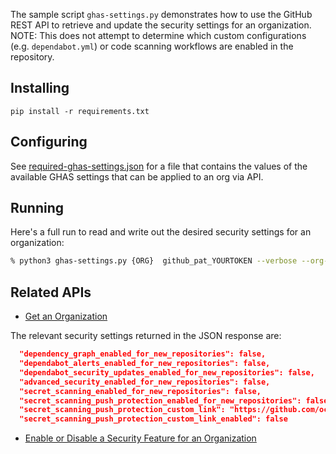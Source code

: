 
The sample script `ghas-settings.py` demonstrates how to use the GitHub REST API to retrieve and update the security settings for an organization. NOTE: This does not attempt to determine which custom configurations (e.g. `dependabot.yml`) or code scanning workflows are enabled in the repository. 

## Installing

`pip install -r requirements.txt`

## Configuring

See [required-ghas-settings.json](./required-ghas-settings.json) for a file that contains the values of the available GHAS settings that can be applied to an org via API.

## Running

Here's a full run to read and write out the desired security settings for an organization:

```bash
% python3 ghas-settings.py {ORG}  github_pat_YOURTOKEN --verbose --org-security-settings ./required-ghas-settings.json
```

## Related APIs

* [Get an Organization](https://docs.github.com/en/rest/orgs/orgs?apiVersion=2022-11-28#get-an-organization)

The relevant security settings returned in the JSON response are:

```json
  "dependency_graph_enabled_for_new_repositories": false,
  "dependabot_alerts_enabled_for_new_repositories": false,
  "dependabot_security_updates_enabled_for_new_repositories": false,
  "advanced_security_enabled_for_new_repositories": false,
  "secret_scanning_enabled_for_new_repositories": false,
  "secret_scanning_push_protection_enabled_for_new_repositories": false,
  "secret_scanning_push_protection_custom_link": "https://github.com/octo-org/octo-repo/blob/main/im-blocked.md",
  "secret_scanning_push_protection_custom_link_enabled": false 
```

* [Enable or Disable a Security Feature for an Organization](https://docs.github.com/en/rest/orgs/orgs?apiVersion=2022-11-28#enable-or-disable-a-security-feature-for-an-organization)


